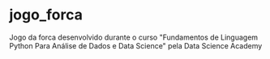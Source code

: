 # jogo_forca
Jogo da forca desenvolvido durante o curso "Fundamentos de Linguagem Python Para Análise de Dados e Data Science" pela Data Science Academy
